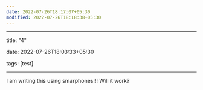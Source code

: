 ```yaml
---
date: 2022-07-26T18:17:07+05:30
modified: 2022-07-26T18:18:38+05:30
---
```


---

title: "4"

date: 2022-07-26T18:03:33+05:30

tags: [test]

---
I am writing this using smarphones!!! Will it work?
